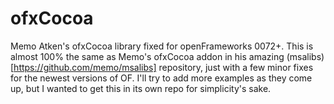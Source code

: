 ofxCocoa
========

Memo Atken's ofxCocoa library fixed for openFrameworks 0072+. This is almost 100% the same as Memo's ofxCocoa 
addon in his amazing (msalibs)[https://github.com/memo/msalibs] repository, just with a few minor fixes for the
newest versions of OF. I'll try to add more examples as they come up, but I wanted to get this in its own repo
for simplicity's sake.

